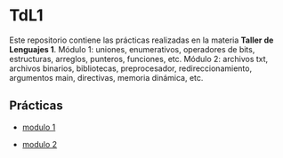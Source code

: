 # TdL1

Este repositorio contiene las prácticas realizadas en la materia **Taller de Lenguajes 1**.
Módulo 1: uniones, enumerativos, operadores de bits, estructuras, arreglos, punteros, funciones, etc.
Módulo 2: archivos txt, archivos binarios, bibliotecas, preprocesador, redireccionamiento, argumentos main, directivas,  memoria dinámica, etc.

## Prácticas

- [modulo 1](mod1%20estatico/)

- [modulo 2](mod2%20dinamico/)
